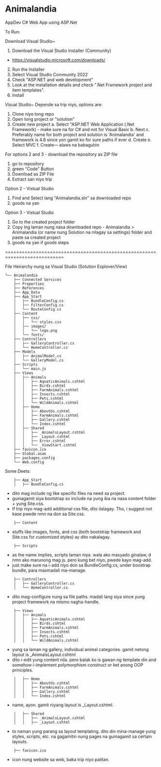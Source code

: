 # Animalandia
 AppDev C# Web App using ASP.Net

To Run:

Download Visual Studio~
1. Download the Visual Studio Installer (Community)
- https://visualstudio.microsoft.com/downloads/
2. Run the Installer
3. Select Visual Studio Community 2022
4. Check "ASP.NET and web development"
5. Look at the installation details and check ".Net Framework project and item templates".
6. Install

Visual Studio~
Depende sa trip niyo, options are:
1. Clone niyo tong repo
2. Open tong project or "solution"
3. Create new project
   a. Select "ASP.NET Web Application (.Net Framework) - make sure na for C# and not for Visual Basic
   b. Next
   c. Preferably name for both project and solution is 'Animalandia' and framework is 4.8 since yon gamit ko for sure paths if ever
   d. Create
   e. Select MVC
   f. Create— alaws na babaguhin
   
For options 2 and 3 - download the repository as ZIP file
1. go to repository
2. green "Code" Button
3. Download as ZIP File
4. Extract san niyo trip

Option 2 - Vistual Studio
1. Find and Select lang "Animalandia.sln" sa downloaded repo
2. goods na yan
   
Option 3 - Vistual Studio
1. Go to the created project folder
2. Copy lng laman nung nasa downloaded repo - Animalandia > Animalandia (or name nung Solution na nilagay sa settings) folder and paste sa created project
3. goods na yan if goods steps

===========================================================================

File Heirarchy nung sa Visual Studio (Solution Explover/View)
```
└── Animalandia
    ├── Connected Services
    ├── Properties
    ├── References
    ├── App_Data
    ├── App_Start
    │   ├── BundleConfig.cs
    │   ├── FilterConfig.cs
    │   └── RouteConfig.cs
    ├── Content
    │   ├── css/
    │   │   └── styles.css
    │   ├── images/
    │   │   └── logo.png
    │   └── fonts/
    ├── Controllers
    │   ├── GalleryController.cs
    │   └── HomeController.cs
    ├── Models
    │   ├── AnimalModel.cs
    │   └── GalleryModel.cs
    ├── Scripts
    │   └── main.js
    ├── Views
    │   ├── Animals
    │   │   ├── AquaticAnimals.cshtml
    │   │   ├── Birds.cshtml
    │   │   ├── FarmAnimals.cshtml
    │   │   ├── Insects.cshtml
    │   │   ├── Pets.cshtml
    │   │   └── WildAnimals.cshtml
    │   ├── Home
    │   │   ├── AboutUs.cshtml
    │   │   ├── FarmAnimals.cshtml
    │   │   ├── Gallery.cshtml
    │   │   └── Index.cshtml
    │   ├── Shared
    │   │   ├── _AnimalsLayout.cshtml
    │   │   ├── _Layout.cshtml
    │   │   ├── Error.cshtml
    │   │   └── _ViewStart.cshtml
    ├── favicon.ico
    ├── Global.asax
    ├── packages.config
    └── Web.config
```

Some Deets:
```
    ├── App_Start
    │   ├── BundleConfig.cs
```
- dito mag include ng like specific files na need sa project. 
- gumagamit siya bootstrap so include na yung iba na nasa content folder + yung Site.css. 
- If trip niyo mag-add additional css file, dito ilalagay. Tho, i suggest not kase pwede nmn na don sa Site.css.

```
    ├── Content
```
- stuffs like images, fonts, and css (both bootstrap framework and Site.css for customized styles) ay dito nakalagay.

```
    ├── Scripts
```
- as the name implies, scripts laman niya. wala ako masyado ginalaw, d nmn ako marunong mag js. pero kung bet niyo, pwede kayo mag-add.
- just make sure na i-add niyo don sa BundleConfig.cs, under boostrap bundle, para masmadali ma-manage.

```
    ├── Controllers
    │   ├── GalleryController.cs
    │   └── HomeController.cs
```
- dito mag-configure nung sa file paths. madali lang siya since yung project framework na mismo nagha-handle.

```
    ├── Views
    │   ├── Animals
    │   │   ├── AquaticAnimals.cshtml
    │   │   ├── Birds.cshtml
    │   │   ├── FarmAnimals.cshtml
    │   │   ├── Insects.cshtml
    │   │   ├── Pets.cshtml
    │   │   └── WildAnimals.cshtml
```
- yung sa laman ng gallery, individual animal categories. gamit netong layout is _AnimalsLayout.cshtml
- dito i-edit yung content nila. pero balak ko is gawan ng template din and somehow i-implement polymorphism construct or ket anong OOP principles.

```
    │   ├── Home
    │   │   ├── AboutUs.cshtml
    │   │   ├── FarmAnimals.cshtml
    │   │   ├── Gallery.cshtml
    │   │   └── Index.cshtml
```
- name, ayon. gamit niyang layout is _Layout.cshtml.

```
    │   ├── Shared
    │   │   ├── _AnimalsLayout.cshtml
    │   │   ├── _Layout.cshtml
```
- to naman yung parang sa layout templating. dito din mina-manage yung styles, scripts, etc. na gagamitin nung pages na gumagamit sa certain layouts. 

```
    ├── favicon.ico
```
- icon nung website sa web, baka trip niyo palitan.



